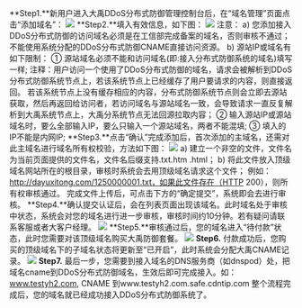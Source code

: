 **Step1.**新用户进入大禹DDoS分布式防御管理控制台后，在“域名管理”页面点击“添加域名”：
![](https://mccdn.qcloud.com/img56c5d10fb21a8.png)
**Step2.**填入有效信息，如下图：
![](https://mccdn.qcloud.com/img56c5d12455fb5.png)
注意：
a)  您添加接入DDoS分布式防御的访问域名必须是在工信部完成备案的域名，否则审核不通过；不能使用系统分配的DDoS分布式防御CNAME直接访问资源。
b)  源站IP或域名有如下限制：
  ①  源站域名必须不能和访问域名(即:接入分布式防御系统的域名)填写一样;
注释：用户访问一个使用了DDoS分布式防御的域名，请求会被解析到DDoS分布式防御系统节点上，若该系统节点上已经缓存了用户要请求的内容，则直接返回。
若该系统节点上没有缓存相应的内容，分布式防御系统节点则会立即去源站获取，然后再返回给访问者，若访问域名与源站域名一致，会导致请求一直反复解析到大禹系统节点上，大禹分系统节点无法回源拉取内容；
  ②  输入源站IP或源站域名时，要么全部输入IP，要么只输入一个源站域名，两者不能混填;
  ③  填入的IP不能是内网IP;
**Step3.**点击“确认”完成添加后，首次添加的主域名，还需对此主域名进行域名所有权校验，方法如下图：
![](https://mccdn.qcloud.com/img56c5d2b31e31b.png)
a)  建立一个非空的文件，文件名为当前页面提供的文件名，文件名后缀支持.txt.htm .html；
b)  将此文件放入顶级域名网站所在的根目录，审核时系统会去用顶级域名请求这个文件；
例如：http://dayuxitong.com/1250000001.txt，如果此文件存在（HTTP 200），则所有权审核通过。
完成文件上传后，可点击下方的“确定提交”，系统即会去进行审核。
**Step4.**确认提交认证后，会在列表页面出现该域名。此时域名处于审核中状态，系统会对您的域名进行进一步审核，审核时间约10分钟。若有疑问请联系客服或者大客户经理。
![](https://mccdn.qcloud.com/img56c5d2eb3540a.png)
**Step5.**审核通过后，您的域名进入“待付款”状态，此时您需要对该顶级域名购买大禹防御套餐。
![](https://mccdn.qcloud.com/img56c5d319b7258.png)
**Step6.** 付款成功后，您购买的顶级域名下的子域名状态将更新至“已开启”，此时系统会分配大禹CNAME记录。
![](https://mccdn.qcloud.com/img56c5d34322a4c.png)
**Step7.** 最后一步，您需要到接入域名的DNS服务商（如dnspod）处，把域名cname到DDoS分布式防御域名，生效后即可完成接入。如：www.testyh2.com, CNAME 到www.testyh2.com.safe.cdntip.com
整个流程完成后，您的域名就已经成功接入DDoS分布式防御系统了。